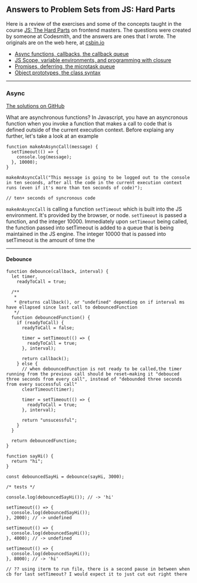 ## Answers to Problem Sets from JS: Hard Parts

Here is a review of the exercises and some of the concepts taught in the course [JS: The Hard Parts](#) on frontend masters. The questions were created by someone at Codesmith, and the answers are ones that I wrote. The originals are on the web here, at [csbin.io](https://csbin.io/async)
- [Async functions, callbacks, the callback queue](#async)
- [JS Scope, variable environments, and programming with closure](https://github.com/DonaldBrower/js-hardparts-solutions/tree/master/closure)
- [Promises, deferring, the microtask queue](https://github.com/DonaldBrower/js-hardparts-solutions/tree/master/promise)
- [Object prototypes, the class syntax](https://github.com/DonaldBrower/js-hardparts-solutions/tree/master/oop)

---

### Async

[The solutions on GitHub](https://github.com/DonaldBrower/js-hardparts-solutions/tree/master/async)

What are asynchronous functions? In Javascript, you have an asyncronous function when you invoke a function that makes a call to code that is defined outside of the current execution context. Before explaing any further, let's take a look at an example

```
function makeAnAsyncCall(message) {
  setTimeout(() => {
    console.log(message);
  }, 10000);
}

makeAnAsyncCall("This message is going to be logged out to the console in ten seconds, after all the code in the current execution context runs (even if it's more than ten seconds of code)");

// ten+ seconds of syncronous code
```
`makeAnAsyncCall` is calling a function `setTimeout` which is built into the JS environment. It's provided by the browser, or node. `setTimeout` is passed a function, and the integer 10000. Immediately upon `setTimeout` being called, the function passed into setTimeout is added to a queue that is being maintained in the JS engine. The integer 10000 that is passed into setTimeout is the amount of time the


---

#### Debounce

```
function debounce(callback, interval) {
  let timer,
    readyToCall = true;

  /**
   *
   * @returns callback(), or "undefined" depending on if interval ms have ellapsed since last call to debouncedFunction
   */
  function debouncedFunction() {
    if (readyToCall) {
      readyToCall = false;

      timer = setTimeout(() => {
        readyToCall = true;
      }, interval);

      return callback();
    } else {
      // when debouncedFunction is not ready to be called,the timer running from the previous call should be reset—making it "debouced three seconds from every call", instead of "debounded three seconds from every successful call"
      clearTimeout(timer);

      timer = setTimeout(() => {
        readyToCall = true;
      }, interval);

      return "unsucessful";
    }
  }

  return debouncedFunction;
}

function sayHi() {
  return "hi";
}

const debouncedSayHi = debounce(sayHi, 3000);

/* tests */

console.log(debouncedSayHi()); // -> 'hi'

setTimeout(() => {
  console.log(debouncedSayHi());
}, 2000); // -> undefined

setTimeout(() => {
  console.log(debouncedSayHi());
}, 4000); // -> undefined

setTimeout(() => {
  console.log(debouncedSayHi());
}, 8000); // -> 'hi'

// ?? using iterm to run file, there is a second pause in between when cb for last setTimeout? I would expect it to just cut out right there
```

